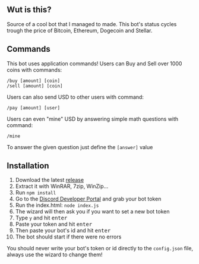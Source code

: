 ## Wut is this?
Source of a cool bot that I managed to made. 
This bot's status cycles trough the price of Bitcoin, Ethereum, Dogecoin and Stellar.

## Commands
This bot uses application commands!
Users can Buy and Sell over 1000 coins with commands:
```
/buy [amount] [coin]
/sell [amount] [coin]
```

Users can also send USD to other users with command:
```
/pay [amount] [user]
```

Users can even "mine" USD by answering simple math questions with command:
```
/mine
```
To answer the given question just define the `[answer]` value

## Installation

1.  Download the latest [release](https://github.com/JAAKKQ/DiscordBot/releases)
2.  Extract it with WinRAR, 7zip, WinZip...
3.  Run `npm install`
4.  Go to the [Discord Developer Portal](https://discord.com/developers/applications) and grab your bot token
5.  Run the index.html: `node index.js` 
6.  The wizard will then ask you if you want to set a new bot token
7.  Type `y` and hit <kbd>enter</kbd>
8.  Paste your token and hit <kbd>enter</kbd>
9.  Then paste your bot's id and hit <kbd>enter</kbd>
10.  The bot should start if there were no errors

You should never write your bot's token or id directly to the `config.json` file, always use the wizard to change them!
